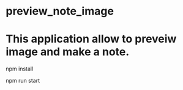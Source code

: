 # preview_note_image

# This application allow to preveiw image and make a note.

npm install

npm run start
